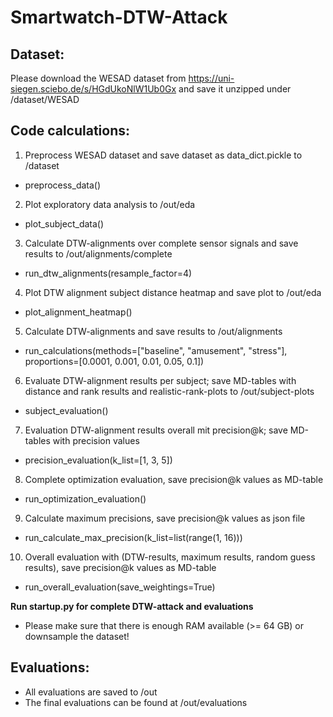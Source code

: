 # Smartwatch-DTW-Attack

## Dataset:
Please download the WESAD dataset from https://uni-siegen.sciebo.de/s/HGdUkoNlW1Ub0Gx and save it unzipped under /dataset/WESAD

## Code calculations:
1. Preprocess WESAD dataset and save dataset as data_dict.pickle to /dataset
* preprocess_data()

2. Plot exploratory data analysis to /out/eda
* plot_subject_data()

3. Calculate DTW-alignments over complete sensor signals and save results to /out/alignments/complete
* run_dtw_alignments(resample_factor=4)

4. Plot DTW alignment subject distance heatmap and save plot to /out/eda
* plot_alignment_heatmap()

5. Calculate DTW-alignments and save results to /out/alignments
* run_calculations(methods=["baseline", "amusement", "stress"], proportions=[0.0001, 0.001, 0.01, 0.05, 0.1])

6. Evaluate DTW-alignment results per subject; save MD-tables with distance and rank results and realistic-rank-plots to /out/subject-plots
* subject_evaluation()

7. Evaluation DTW-alignment results overall mit precision@k; save MD-tables with precision values
* precision_evaluation(k_list=[1, 3, 5])

8. Complete optimization evaluation, save precision@k values as MD-table
* run_optimization_evaluation()

9. Calculate maximum precisions, save precision@k values as json file
* run_calculate_max_precision(k_list=list(range(1, 16)))

10. Overall evaluation with (DTW-results, maximum results, random guess results), save precision@k values as MD-table
* run_overall_evaluation(save_weightings=True)

**Run startup.py for complete DTW-attack and evaluations**
* Please make sure that there is enough RAM available (>= 64 GB) or downsample the dataset!

## Evaluations:
* All evaluations are saved to /out
* The final evaluations can be found at /out/evaluations